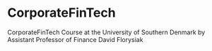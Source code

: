 # CorporateFinTech
CorporateFinTech Course at the University of Southern Denmark
by Assistant Professor of Finance David Florysiak
